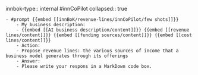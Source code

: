innbok-type:: internal
#innCoPilot
collapsed:: true

	- #prompt {{embed [[innBoK/revenue-lines/innCoPilot/few shots]]}}
		- My business description:
		- {{embed [[AI business description/content]]}} {{embed [[revenue lines/content]]}} {{embed [[funding sources/content]]}} {{embed [[cost lines/content]]}}
		- Action:
		- Propose revenue lines: the various sources of income that a business model generates through its offerings
		- Answer:
		- Please write your respons in a MarkDown code box.